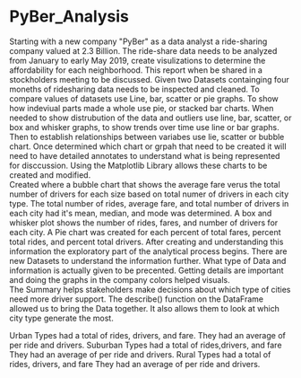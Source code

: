 # PyBer_Analysis
Starting with a new company "PyBer"  as a data analyst a ride-sharing company valued at 2.3 Billion.  The ride-share data needs to be analyzed from January to early May 2019, create visulizations to determine the affordability for each neighborhood.  This report when be shared in a stockholders meeting to be discussed.
Given two Datasets containging four moneths of ridesharing data needs to be inspected and cleaned.  To compare values of datasets use Line, bar, scatter or pie graphs.  To show how indeviual parts made a whole use pie, or stacked bar charts.  When needed to show distrubution of the data and outliers use line, bar, scatter, or box and whisker graphs, to show trends over time use line or bar graphs.  Then to establish relationships between variabes use lie, scatter or bubble chart.  Once determined which chart or grpah that need to be created it will need to have detailed annotates to understand what is being represented for disccussion.  Using the Matplotlib Library allows these charts to be created and modified.  
Created where a bubble chart that shows the average fare verus the total number of drivers for each size based on total numer of drivers in each city type.  The total number of rides, average fare, and total number of drivers in each city had it's mean, median, and mode was determined. A box and whisker plot shows the number of rides, fares, and number of drivers for each city.  A Pie chart was created for each percent of total fares, percent total rides, and percent total drivers.
After creating and understanding this information the exploratory part of the analytical process begins.  There are new Datasets to understand the information further. What type of Data and information is actually given to be precented.  Getting details are important and doing the graphs in the company colors helped visuals.  
The Summary helps stakeholders make decisions about which type of cities need more driver support.  The describe() function on the DataFrame allowed us to bring the Data together.  It also allows them to look at which city type generate the most.

Urban Types had a total of rides,  drivers, and fare. They had an average of per ride and drivers.
Suburban Types had a total of rides,drivers, and fare They had an average of per ride and drivers.
Rural Types had a total of rides, drivers, and fare They had an average of per ride and drivers.

